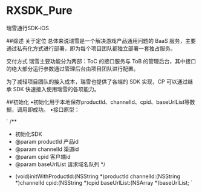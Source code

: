 # RXSDK_Pure
瑞雪通行SDK-iOS

##综述
关于定位
总体来说瑞雪是一个解决游戏产品通用问题的 BaaS 服务，主要通过私有化方式进行部署，即为每个项目团队都独立部署一套独占服务。

交付方式
瑞雪主要功能分为两部：ToC 的接口服务与 ToB 的管理后台，其中接口的绝大部分运行参数通过管理后台由项目团队进行配置。

为了减轻项目团队的接入成本，瑞雪也提供了各端的 SDK 实现，CP 可以通过继承 SDK 快速接入使用瑞雪的各项能力。


##初始化
•初始化用于本地保存productId、channelId、cpid、baseUrlList等数据，调用即成功。
•接口原型：

`
/**
 * 初始化SDK
 * @param productId 产品id
 * @param channelId 渠道id
 * @param cpid 客户端id
 * @param baseUrlList 请求域名队列
 */
- (void)initWithProductId:(NSString *)productId
                channelId:(NSString *)channelId
                     cpid:(NSString *)cpid
              baseUrlList:(NSArray *)baseUrlList;
`
